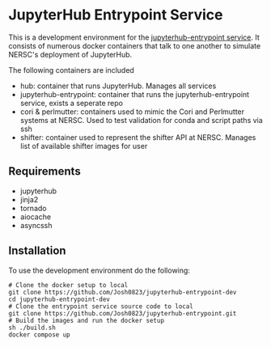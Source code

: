 # JupyterHub Entrypoint Service

This is a development environment for the <a href="https://github.com/Josh0823/jupyterhub-entrypoint" target="_blank" rel="noopener noreferrer">jupyterhub-entrypoint service</a>. It consists of numerous docker containers that talk to one another to simulate NERSC's deployment of JupyterHub.

The following containers are included
- hub: container that runs JupyterHub. Manages all services
- jupyterhub-entrypoint: container that runs the jupyterhub-entrypoint service, exists a seperate repo
- cori & perlmutter: containers used to mimic the Cori and Perlmutter systems at NERSC. Used to test validation for conda and script paths via ssh
- shifter: container used to represent the shifter API at NERSC. Manages list of available shifter images for user

## Requirements

- jupyterhub
- jinja2
- tornado
- aiocache
- asyncssh

## Installation
To use the development environment do the following:

    # Clone the docker setup to local
    git clone https://github.com/Josh0823/jupyterhub-entrypoint-dev
    cd jupyterhub-entrypoint-dev
    # Clone the entrypoint service source code to local
    git clone https://github.com/Josh0823/jupyterhub-entrypoint.git
    # Build the images and run the docker setup
    sh ./build.sh
    docker compose up
